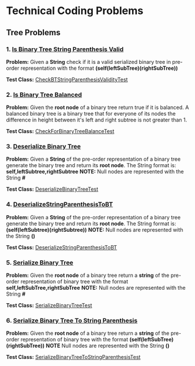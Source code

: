 # Technical Coding Problems

## Tree Problems

### 1. [Is Binary Tree String Parenthesis Valid](https://github.com/matthewddiaz/Technical-Coding-Problems/blob/master/src.com.matthewddiaz.technical_coding_problems/treeProblems/CheckBTStringParenthesisValidity.java)

**Problem:** Given a **String** check if it is a valid serialized binary tree in pre-order representation with the 
format **(self(leftSubTree)(rightSubTree))**

**Test Class:** [CheckBTStringParenthesisValidityTest](https://github.com/matthewddiaz/Technical-Coding-Problems/blob/master/test/treeProblems/CheckBTStringParenthesisValidityTest.java)



### 2. [Is Binary Tree Balanced](https://github.com/matthewddiaz/Technical-Coding-Problems/blob/master/src.com.matthewddiaz.technical_coding_problems/treeProblems/CheckForBinaryTreeBalance.java)

**Problem:** Given the **root node** of a binary tree return true if it is balanced. A balanced binary tree is a binary
tree that for everyone of its nodes the difference in height between it's left and right subtree is not greater than 1.

**Test Class:** [CheckForBinaryTreeBalanceTest](https://github.com/matthewddiaz/Technical-Coding-Problems/blob/master/test/treeProblems/CheckForBinaryTreeBalanceTest.java)



### 3. [Deserialize Binary Tree](https://github.com/matthewddiaz/Technical-Coding-Problems/blob/master/src.com.matthewddiaz.technical_coding_problems/treeProblems/DeserializeBinaryTree.java)

**Problem:** Given a **String** of the pre-order representation of a binary tree generate the binary tree and return
its **root node**. The String format is: **self,leftSubtree,rightSubtree**
**NOTE:** Null nodes are represented with the String **#** 

**Test Class:** [DeserializeBinaryTreeTest](https://github.com/matthewddiaz/Technical-Coding-Problems/blob/master/test/treeProblems/DeserializeBinaryTreeTest.java)



### 4. [DeserializeStringParenthesisToBT](https://github.com/matthewddiaz/Technical-Coding-Problems/blob/master/src.com.matthewddiaz.technical_coding_problems/treeProblems/DeserializeStringParenthesisToBT.java)

**Problem:**  Given a **String** of the pre-order representation of a binary tree generate the binary tree and return
its **root node**. The String format is: **(self(leftSubtree)(rightSubtree))**
**NOTE:** Null nodes are represented with the String **()** 

**Test Class:** [DeserializeStringParenthesisToBT](https://github.com/matthewddiaz/Technical-Coding-Problems/blob/master/test/treeProblems/DeserializeStringParenthesisToBT.java)



### 5. [Serialize Binary Tree](https://github.com/matthewddiaz/Technical-Coding-Problems/blob/master/src.com.matthewddiaz.technical_coding_problems/treeProblems/SerializeBinaryTree.java)

**Problem:** Given the **root node** of a binary tree return a **string** of the pre-order representation of binary tree
with the format **self,leftSubTree,rightSubTree**
**NOTE:** Null nodes are represented with the String **#**

**Test Class:** [SerializeBinaryTreeTest](https://github.com/matthewddiaz/Technical-Coding-Problems/blob/master/test/treeProblems/SerializeBinaryTreeTest.java)



### 6. [Serialize Binary Tree To String Parenthesis](https://github.com/matthewddiaz/Technical-Coding-Problems/blob/master/src.com.matthewddiaz.technical_coding_problems/treeProblems/SerializeBinaryTreeToStringParenthesis.java)

**Problem:** Given the **root node** of a binary tree return a **string** of the pre-order representation of binary tree
with the format **(self(leftSubTree)(rightSubTree))**
**NOTE** Null nodes are represented with the String **()**  

**Test Class:** [SerializeBinaryTreeToStringParenthesisTest](https://github.com/matthewddiaz/Technical-Coding-Problems/blob/master/test/treeProblems/SerializeBinaryTreeToStringParenthesisTest.java)

